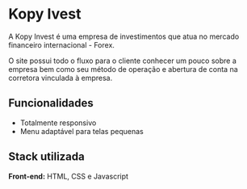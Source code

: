 
# Kopy Ivest

A Kopy Invest é uma empresa de investimentos que atua no mercado financeiro internacional - Forex. 

O site possui todo o fluxo para o cliente conhecer um pouco sobre a empresa bem como seu método de operação e abertura de conta na corretora vinculada à empresa.

 




## Funcionalidades

- Totalmente responsivo 
- Menu adaptável para telas pequenas



## Stack utilizada

**Front-end:** HTML, CSS e Javascript